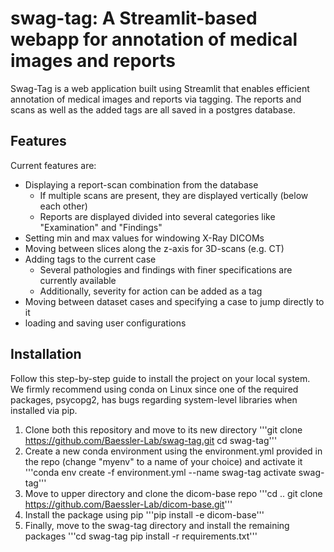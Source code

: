# swag-tag: A Streamlit-based webapp for annotation of medical images and reports

Swag-Tag is a web application built using Streamlit that enables efficient annotation of medical images 
and reports via tagging. The reports and scans as well as the added tags are all saved in a postgres database.

## Features
Current features are:
- Displaying a report-scan combination from the database
  - If multiple scans are present, they are displayed vertically (below each other)
  - Reports are displayed divided into several categories like "Examination" and "Findings"
- Setting min and max values for windowing X-Ray DICOMs
- Moving between slices along the z-axis for 3D-scans (e.g. CT)
- Adding tags to the current case
  - Several pathologies and findings with finer specifications are currently available
  - Additionally, severity for action can be added as a tag
- Moving between dataset cases and specifying a case to jump directly to it
- loading and saving user configurations


## Installation

Follow this step-by-step guide to install the project on your local system. We firmly recommend using conda on Linux
since one of the required packages, psycopg2, has bugs regarding system-level libraries when installed via pip.

1. Clone both this repository and move to its new directory
   '''git clone https://github.com/Baessler-Lab/swag-tag.git
      cd swag-tag'''
2. Create a new conda environment using the environment.yml provided in the repo (change "myenv" to a name of your choice) and activate it
    '''conda env create -f environment.yml --name swag-tag
       activate swag-tag'''
3. Move to upper directory and clone the dicom-base repo
'''cd ..
   git clone https://github.com/Baessler-Lab/dicom-base.git'''
4. Install the package using pip '''pip install -e dicom-base'''
5. Finally, move to the swag-tag directory and install the remaining packages 
'''cd swag-tag
pip install -r requirements.txt'''
